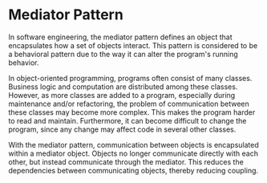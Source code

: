 # Mediator Pattern


In software engineering, the mediator pattern defines an object that 
encapsulates how a set of objects interact. This pattern is considered to
be a behavioral pattern due to the way it can alter the program's running
behavior.

In object-oriented programming, programs often consist of many classes.
Business logic and computation are distributed among these classes. 
However, as more classes are added to a program, especially during 
maintenance and/or refactoring, the problem of communication between these 
classes may become more complex. This makes the program harder to read and 
maintain. Furthermore, it can become difficult to change the program, 
since any change may affect code in several other classes.

With the mediator pattern, communication between objects is encapsulated
within a mediator object. Objects no longer communicate directly with each
other, but instead communicate through the mediator. This reduces the 
dependencies between communicating objects, thereby reducing coupling.

